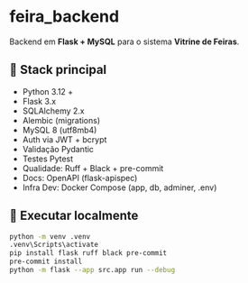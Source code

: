 # feira_backend

Backend em **Flask + MySQL** para o sistema **Vitrine de Feiras**.

## 🧩 Stack principal
- Python 3.12 +
- Flask 3.x
- SQLAlchemy 2.x
- Alembic (migrations)
- MySQL 8 (utf8mb4)
- Auth via JWT + bcrypt
- Validação Pydantic
- Testes Pytest
- Qualidade: Ruff + Black + pre-commit
- Docs: OpenAPI (flask-apispec)
- Infra Dev: Docker Compose (app, db, adminer, .env)

## 🚀 Executar localmente
```bash
python -m venv .venv
.venv\Scripts\activate
pip install flask ruff black pre-commit
pre-commit install
python -m flask --app src.app run --debug
